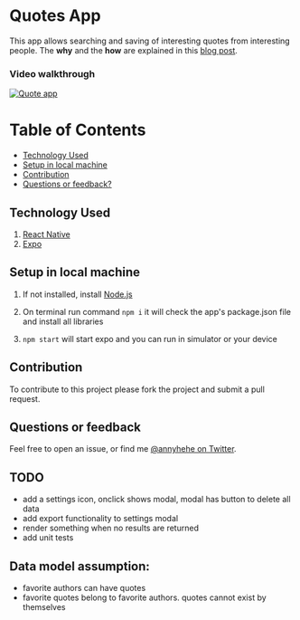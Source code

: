 # Quotes App
This app allows searching and saving of interesting quotes from interesting people. The **why** and the **how** are explained in this [blog post](http://www.annyhe.com/quotes-app/).

### Video walkthrough 
[![Quote app](http://img.youtube.com/vi/8e7yGb7OFbI/0.jpg)](http://www.youtube.com/watch?v=8e7yGb7OFbI "Quote app")

# Table of Contents

- [Technology Used](#technology-used)
- [Setup in local machine](#setup-in-local-machine)
- [Contribution](#contribution)
- [Questions or feedback?](#questions-or-feedback)

## Technology Used
1. [React Native](https://facebook.github.io/react-native/)
2. [Expo](https://expo.io/@poshdev)

## Setup in local machine
1. If not installed, install [Node.js](https://nodejs.org/en/)

2. On terminal run command `npm i` it will check the app's package.json file and install all libraries

3. `npm start` will start expo and you can run in simulator or your device

## Contribution
To contribute to this project please fork the project and submit a pull request. 

## Questions or feedback

Feel free to open an issue, or find me [@annyhehe on Twitter](https://twitter.com/annyhehe).

## TODO
- add a settings icon, onclick shows modal, modal has button to delete all data
- add export functionality to settings modal
- render something when no results are returned
- add unit tests

## Data model assumption: 
- favorite authors can have quotes
- favorite quotes belong to favorite authors. quotes cannot exist by themselves